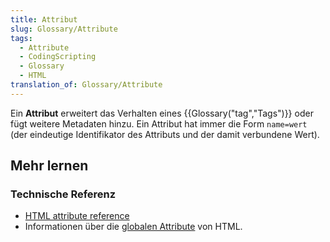 ```yaml
---
title: Attribut
slug: Glossary/Attribute
tags:
  - Attribute
  - CodingScripting
  - Glossary
  - HTML
translation_of: Glossary/Attribute
---
```

Ein **Attribut** erweitert das Verhalten eines {{Glossary("tag","Tags")}} oder fügt weitere Metadaten hinzu. Ein Attribut hat immer die Form `name=wert` (der eindeutige Identifikator des Attributs und der damit verbundene Wert).

## Mehr lernen

### Technische Referenz

- [HTML attribute reference](/de/docs/Web/HTML/Attributes)
- Informationen über die [globalen Attribute](/de/docs/Web/HTML/Globale_Attribute) von HTML.
